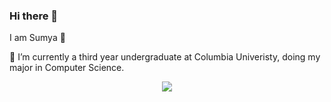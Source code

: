 ### Hi there 👋 
I am Sumya :princess:

🔭 I’m currently a third year undergraduate at Columbia Univeristy, doing my major in Computer Science.

<p align="center">
  <img src="https://capsule-render.vercel.app/api?text=Hi%20There👋&fontSize=40&animation=fadeIn&type=waving&color=gradient&height=100" />

</p>
<!-- - 🌱 I’m currently learning ...
- 👯 I’m looking to collaborate on ...
- 🤔 I’m looking for help with ...
- 💬 Ask me about ...
- 📫 How to reach me: ...
- 😄 Pronouns: ...
- ⚡ Fun fact: ...
-->
